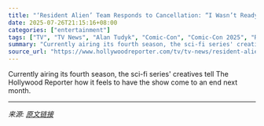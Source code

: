```yaml
---
title: "‘Resident Alien’ Team Responds to Cancellation: “I Wasn’t Ready”"
date: 2025-07-26T21:15:16+08:00
categories: ["entertainment"]
tags: ["TV", "TV News", "Alan Tudyk", "Comic-Con", "Comic-Con 2025", "Resident Alien", "SDCC", "SyFy", "USA Network"]
summary: "Currently airing its fourth season, the sci-fi series' creatives tell The Hollywood Reporter how it feels to have the show come to an end next month."
source_url: "https://www.hollywoodreporter.com/tv/tv-news/resident-alien-canceled-cast-responds-1236330307/"
---
```


Currently airing its fourth season, the sci-fi series' creatives tell The Hollywood Reporter how it feels to have the show come to an end next month.

---

*来源: [原文链接](https://www.hollywoodreporter.com/tv/tv-news/resident-alien-canceled-cast-responds-1236330307/)*
